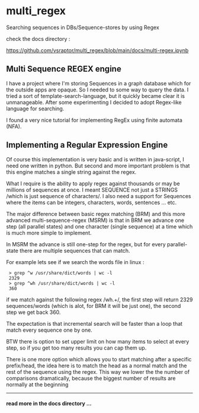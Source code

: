 # multi_regex
Searching sequences in DBs/Sequence-stores by using Regex

check the docs directory :

https://github.com/vsraptor/multi_regex/blob/main/docs/multi-regex.ipynb

## Multi Sequence REGEX engine

I have a project where I'm storing Sequences in a graph database which for the outside apps are opaque. So I needed to some way to query the data. I tried a sort of template-search-language, but it quickly became clear it is unmanageable. After some experimenting I decided to adopt Regex-like language for searching.

I found a very nice tutorial for implementing RegEx using finite automata (NFA).

## Implementing a Regular Expression Engine

Of course this implementation is very basic and is written in java-script, I need one written in python. But second and more important problem is that this engine matches a single string against the regex.

What I require is the ability to apply regex against thousands or may be millions of sequences at once. I meant SEQUENCE not just a STRINGS /which is just sequence of characters/. I also need a support for Sequences where the items can be integers, characters, words, sentences ... etc.

The major difference between basic regex matching (BRM) and this more advanced multi-sequence-regex (MSRM) is that in BRM we advance one step (all parallel states) and one character (single sequence) at a time which is much more simple to implement.

In MSRM the advance is still one-step for the regex, but for every parallel-state there are multiple sequences that can match.

For example lets see if we search the words file in linux :

     > grep ^w /usr/share/dict/words | wc -l
     2329
     > grep ^wh /usr/share/dict/words | wc -l
     360

if we match against the following regex /wh.+/, the first step will return 2329 sequences/words (which is alot, for BRM it will be just one), the second step we get back 360.

The expectation is that incremental search will be faster than a loop that match every sequence one by one.

BTW there is option to set upper limit on how many items to select at every step, so if you get too many results you can cap them up.

There is one more option which allows you to start matching after a specific prefix/head, the idea here is to match the head as a normal match and the rest of the sequence using the regex. This way we lower the the number of comparisons dramatically, because the biggest number of results are normally at the beginning


----

#### read more in the docs directory ...
